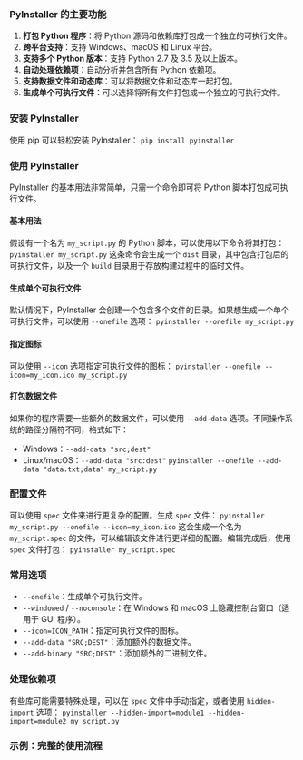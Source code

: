 ### PyInstaller 的主要功能
1. **打包 Python 程序**：将 Python 源码和依赖库打包成一个独立的可执行文件。
2. **跨平台支持**：支持 Windows、macOS 和 Linux 平台。
3. **支持多个 Python 版本**：支持 Python 2.7 及 3.5 及以上版本。
4. **自动处理依赖项**：自动分析并包含所有 Python 依赖项。
5. **支持数据文件和动态库**：可以将数据文件和动态库一起打包。
6. **生成单个可执行文件**：可以选择将所有文件打包成一个独立的可执行文件。
### 安装 PyInstaller
使用 pip 可以轻松安装 PyInstaller：
`pip install pyinstaller`
### 使用 PyInstaller
PyInstaller 的基本用法非常简单，只需一个命令即可将 Python 脚本打包成可执行文件。
#### 基本用法
假设有一个名为 `my_script.py` 的 Python 脚本，可以使用以下命令将其打包：
`pyinstaller my_script.py`
这条命令会生成一个 `dist` 目录，其中包含打包后的可执行文件，以及一个 `build` 目录用于存放构建过程中的临时文件。
#### 生成单个可执行文件
默认情况下，PyInstaller 会创建一个包含多个文件的目录。如果想生成一个单个可执行文件，可以使用 `--onefile` 选项：
`pyinstaller --onefile my_script.py`
#### 指定图标
可以使用 `--icon` 选项指定可执行文件的图标：
`pyinstaller --onefile --icon=my_icon.ico my_script.py`
#### 打包数据文件
如果你的程序需要一些额外的数据文件，可以使用 `--add-data` 选项。不同操作系统的路径分隔符不同，格式如下：
- Windows：`--add-data "src;dest"`
- Linux/macOS：`--add-data "src:dest"`
`pyinstaller --onefile --add-data "data.txt;data" my_script.py`
### 配置文件
可以使用 `spec` 文件来进行更复杂的配置。生成 `spec` 文件：
`pyinstaller my_script.py --onefile --icon=my_icon.ico`
这会生成一个名为 `my_script.spec` 的文件，可以编辑该文件进行更详细的配置。编辑完成后，使用 `spec` 文件打包：
`pyinstaller my_script.spec`
### 常用选项
- `--onefile`：生成单个可执行文件。
- `--windowed` / `--noconsole`：在 Windows 和 macOS 上隐藏控制台窗口（适用于 GUI 程序）。
- `--icon=ICON_PATH`：指定可执行文件的图标。
- `--add-data "SRC;DEST"`：添加额外的数据文件。
- `--add-binary "SRC;DEST"`：添加额外的二进制文件。
### 处理依赖项
有些库可能需要特殊处理，可以在 `spec` 文件中手动指定，或者使用 `hidden-import` 选项：
`pyinstaller --hidden-import=module1 --hidden-import=module2 my_script.py`
### 示例：完整的使用流程
